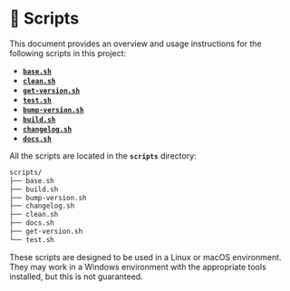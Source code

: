 # 🔨 Scripts

This document provides an overview and usage instructions for the following scripts in this project:

- [**`base.sh`**](./1.base.md)
- [**`clean.sh`**](./2.clean.md)
- [**`get-version.sh`**](./3.get-version.md)
- [**`test.sh`**](./4.test.md)
- [**`bump-version.sh`**](./5.bump-version.md)
- [**`build.sh`**](./6.build.md)
- [**`changelog.sh`**](./7.changelog.md)
- [**`docs.sh`**](./8.docs.md)

All the scripts are located in the **`scripts`** directory:

```txt
scripts/
├── base.sh
├── build.sh
├── bump-version.sh
├── changelog.sh
├── clean.sh
├── docs.sh
├── get-version.sh
└── test.sh
```

These scripts are designed to be used in a Linux or macOS environment. They may work in a Windows environment with the appropriate tools installed, but this is not guaranteed.
